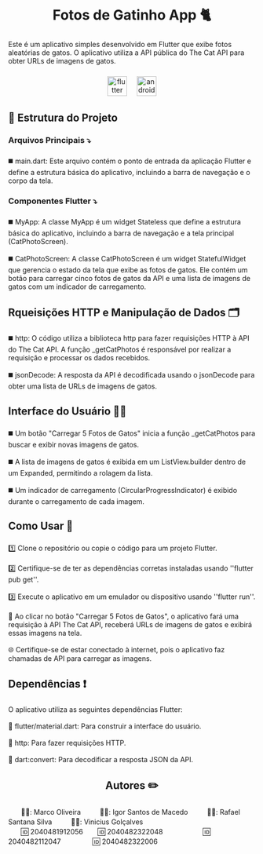 <h1 align="center">Fotos de Gatinho App 🐈</h1>

###

<p align="left">Este é um aplicativo simples desenvolvido em Flutter que exibe fotos aleatórias de gatos. O aplicativo utiliza a API pública do The Cat API para obter URLs de imagens de gatos.</p>

###

<div align="center">
  <img src="https://skillicons.dev/icons?i=flutter" height="40" alt="flutter logo"  />
  <img width="12" />
  <img src="https://cdn.simpleicons.org/android/3DDC84" height="40" alt="android logo"  />
</div>

###

<h2 align="left">📍 Estrutura do Projeto</h2>

###

<h3 align="left">Arquivos Principais ⤵️</h3>

###

<p align="left">◼️ main.dart: Este arquivo contém o ponto de entrada da aplicação Flutter e define a estrutura básica do aplicativo, incluindo a barra de navegação e o corpo da tela.</p>

###

<h3 align="left">Componentes Flutter ⤵️</h3>

###

<p align="left">◼️ MyApp: A classe MyApp é um widget Stateless que define a estrutura básica do aplicativo, incluindo a barra de navegação e a tela principal (CatPhotoScreen).<br><br>◼️ CatPhotoScreen: A classe CatPhotoScreen é um widget StatefulWidget que gerencia o estado da tela que exibe as fotos de gatos. Ele contém um botão para carregar cinco fotos de gatos da API e uma lista de imagens de gatos com um indicador de carregamento.</p>

###

<h2 align="left">Rqueisições HTTP e Manipulação de Dados 🗂️</h2>

###

<p align="left">◼️ http: O código utiliza a biblioteca http para fazer requisições HTTP à API do The Cat API. A função _getCatPhotos é responsável por realizar a requisição e processar os dados recebidos.<br><br>◼️ jsonDecode: A resposta da API é decodificada usando o jsonDecode para obter uma lista de URLs de imagens de gatos.</p>

###

<h2 align="left">Interface do Usuário 👨‍💻</h2>

###

<p align="left">◼️ Um botão "Carregar 5 Fotos de Gatos" inicia a função _getCatPhotos para buscar e exibir novas imagens de gatos.<br><br>◼️ A lista de imagens de gatos é exibida em um ListView.builder dentro de um Expanded, permitindo a rolagem da lista.<br> <br>◼️ Um indicador de carregamento (CircularProgressIndicator) é exibido durante o carregamento de cada imagem.</p>

###

<h2 align="left">Como Usar 📱</h2>

###

<p align="left">1️⃣ Clone o repositório ou copie o código para um projeto Flutter.<br><br>2️⃣ Certifique-se de ter as dependências corretas instaladas usando ''flutter pub get''.<br><br>3️⃣ Execute o aplicativo em um emulador ou dispositivo usando ''flutter run''.<br><br>💠 Ao clicar no botão "Carregar 5 Fotos de Gatos", o aplicativo fará uma requisição à API The Cat API, receberá URLs de imagens de gatos e exibirá essas imagens na tela.<br><br>🌐 Certifique-se de estar conectado à internet, pois o aplicativo faz chamadas de API para carregar as imagens.</p>

###

<h2 align="left">Dependências ❗</h2>

###

<p align="left">O aplicativo utiliza as seguintes dependências Flutter:<br><br>🚩 flutter/material.dart: Para construir a interface do usuário.<br><br>🚩 http: Para fazer requisições HTTP.<br><br>🚩 dart:convert: Para decodificar a resposta JSON da API.</p>

###

<h2 align="center">Autores ✏️</h2>

###

<p align="left">ㅤㅤ👨‍💼: Marco Oliveiraㅤㅤㅤ👨‍💼: Igor Santos de Macedoㅤㅤㅤ👨‍💼: Rafael Santana Silvaㅤㅤㅤ👨‍💼: Vinicius Golçalves<br>ㅤㅤ🆔 2040481912056ㅤㅤ 🆔 2040482322048ㅤㅤㅤㅤㅤㅤ 🆔 2040482112047ㅤㅤㅤㅤㅤ🆔 2040482322006</p>

###
